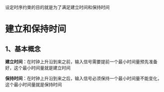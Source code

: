 设定时序约束的目的就是为了满足建立时间和保持时间

# 建立和保持时间
## 1、基本概念

**建立时间**：在时钟上升沿到来之前，输入信号需要提前一个最小时间量预先准备好，这个最小时间量就是建立时间

**保持时间**：在时钟上升沿到来之后，输入信号必须保持一个最小时间量不能变化，这个最小时间量就是保持时间